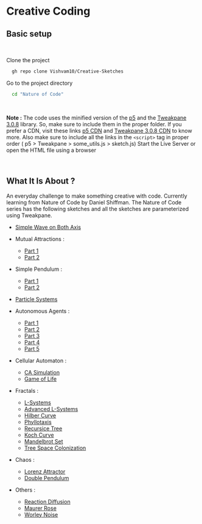 # Creative Coding

## Basic setup

<br>

Clone the project
```bash
  gh repo clone Vishvam10/Creative-Sketches  
```

Go to the project directory
```bash
  cd "Nature of Code" 
```

<br>

**Note :** 
The code uses the minified version of the [p5](https://p5js.org/download/) and the [Tweakpane 3.0.8](https://github.com/cocopon/tweakpane/releases) library. So, make sure to include them in the proper folder. If you prefer a CDN, visit these links [p5 CDN](https://p5js.org/download/) and [Tweakpane 3.0.8 CDN](https://www.jsdelivr.com/package/npm/tweakpane) to know more. Also make sure to include all the links in the `<script>` tag in proper order ( p5 > Tweakpane > some_utils.js > sketch.js) 
Start the Live Server or open the HTML file using a browser

<br>

## What It Is About ?

An everyday challenge to make something creative with code. Currently learning from Nature of Code by Daniel Shiffman. 
The Nature of Code series has the following sketches and all the sketches are parameterized using Tweakpane. 

- [Simple Wave on Both Axis](https://github.com/Vishvam10/Creative-Sketches/tree/master/Nature%20of%20Code/sketch-1-Simple%20Wave%20On%20Both%20Axes)

- Mutual Attractions :
   - [Part 1](https://github.com/Vishvam10/Creative-Sketches/tree/master/Nature%20of%20Code/sketch-2-Mutual%20Attraction%20I)
   - [Part 2](https://github.com/Vishvam10/Creative-Sketches/tree/master/Nature%20of%20Code/sketch-3-Mutual%20Attraction%20II)

- Simple Pendulum :
   - [Part 1](https://github.com/Vishvam10/Creative-Sketches/tree/master/Nature%20of%20Code/sketch-4-Single%20Pendulum%20I) 
   - [Part 2](https://github.com/Vishvam10/Creative-Sketches/tree/master/Nature%20of%20Code/sketch-5-Single%20Pendulum%20II)

- [Particle Systems](https://github.com/Vishvam10/Creative-Sketches/tree/master/Nature%20of%20Code/sketch-6-Particle%20Systems)

- Autonomous Agents :
   - [Part 1](https://github.com/Vishvam10/Creative-Sketches/tree/master/Nature%20of%20Code/sketch-7-Autonomous%20Agents%20I) 
   - [Part 2](https://github.com/Vishvam10/Creative-Sketches/tree/master/Nature%20of%20Code/sketch-8-Autonomous%20Agents%20II)
   - [Part 3](https://github.com/Vishvam10/Creative-Sketches/tree/master/Nature%20of%20Code/sketch-9-Autonomous%20Agents%20III)
   - [Part 4](https://github.com/Vishvam10/Creative-Sketches/tree/master/Nature%20of%20Code/sketch-10-Autonomous%20Agents%20IV)
   - [Part 5](https://github.com/Vishvam10/Creative-Sketches/tree/master/Nature%20of%20Code/sketch-12-Autonomous%20Agents%20V)

- Cellular Automaton :
   - [CA Simulation](https://github.com/Vishvam10/Creative-Sketches/tree/master/Nature%20of%20Code/sketch-13-Cellular%20Automata)
   - [Game of Life](https://github.com/Vishvam10/Creative-Sketches/tree/master/Nature%20of%20Code/sketch-14-Cellular%20Automata%20-%20Game%20of%20Life)

- Fractals :
   - [L-Systems](https://github.com/Vishvam10/Creative-Sketches/tree/master/Nature%20of%20Code/sketch-15-L%20Systems)
   - [Advanced L-Systems](https://github.com/Vishvam10/Creative-Sketches/tree/master/Nature%20of%20Code/sketch-22-Advanced%20L%20Systems)
   - [Hilber Curve](https://github.com/Vishvam10/Creative-Sketches/tree/master/Nature%20of%20Code/sketch-23-Fractals-Hilbert%20Curve)
   - [Phyllotaxis](https://github.com/Vishvam10/Creative-Sketches/tree/master/Nature%20of%20Code/sketch-19-Fractals-Phyllotaxis)
   - [Recursice Tree](https://github.com/Vishvam10/Creative-Sketches/tree/master/Nature%20of%20Code/sketch-11-Recursive%20Tree)
   - [Koch Curve](https://github.com/Vishvam10/Creative-Sketches/tree/master/Nature%20of%20Code/sketch-16-Fractals-Koch%20Curve)
   - [Mandelbrot Set](https://github.com/Vishvam10/Creative-Sketches/tree/master/Nature%20of%20Code/sketch-17-Fractals-Mandelbrot%20Set)
   - [Tree Space Colonization](https://github.com/Vishvam10/Creative-Sketches/tree/master/Nature%20of%20Code/sketch-18-Fractals%20Trees-Space%20Colonization)

- Chaos :
   - [Lorenz Attractor](https://github.com/Vishvam10/Creative-Sketches/tree/master/Nature%20of%20Code/sketch-21-Chaos-Lorentz%20Attractor)
   - [Double Pendulum](https://github.com/Vishvam10/Creative-Sketches/tree/master/Nature%20of%20Code/sketch-20-Chaos-Double%20Pendulum)

- Others :
   - [Reaction Diffusion](https://github.com/Vishvam10/Creative-Sketches/tree/master/Nature%20of%20Code/sketch-24-Reaction%20Diffusion)  
   - [Maurer Rose](https://github.com/Vishvam10/Creative-Sketches/tree/master/Nature%20of%20Code/sketch-25-Maurer%20Rose)
   - [Worley Noise](https://github.com/Vishvam10/Creative-Sketches/tree/master/Nature%20of%20Code/sketch-26-Worley%20Noise)
